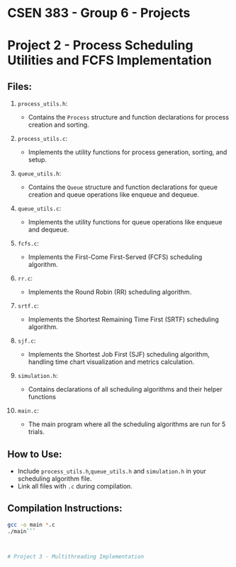 # CSEN 383 - Group 6 - Projects
# Project 2 - Process Scheduling Utilities and FCFS Implementation

## Files:
1. `process_utils.h`:
   - Contains the `Process` structure and function declarations for process creation and sorting.

2. `process_utils.c`:
   - Implements the utility functions for process generation, sorting, and setup.

3. `queue_utils.h`:
   - Contains the `Queue` structure and function declarations for queue creation and queue operations like enqueue and dequeue.
  
4. `queue_utils.c`:
   - Implements the utility functions for queue operations like enqueue and dequeue.

5. `fcfs.c`:
   - Implements the First-Come First-Served (FCFS) scheduling algorithm.

6. `rr.c`:
   - Implements the Round Robin (RR) scheduling algorithm.
  
7. `srtf.c`:
   - Implements the Shortest Remaining Time First (SRTF) scheduling algorithm.
     
8. `sjf.c`:
   - Implements the Shortest Job First (SJF) scheduling algorithm, handling time chart visualization and metrics calculation.

9. `simulation.h`:
    - Contains declarations of all scheduling algorithms and their helper functions
  
10. `main.c`:
    - The main program where all the scheduling algorithms are run for 5 trials.

## How to Use:
- Include `process_utils.h`,`queue_utils.h` and `simulation.h` in your scheduling algorithm file.
- Link all files with `.c` during compilation.

## Compilation Instructions:
  ```bash
  gcc -o main *.c
  ./main```



# Project 3 - Multithreading Implementation
